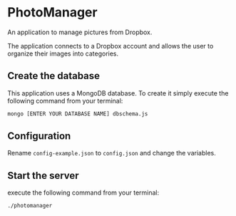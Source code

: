 # PhotoManager

An application to manage pictures from Dropbox.

The application connects to a Dropbox account and allows the user to organize their images into categories.

## Create the database

This application uses a MongoDB database. To create it simply execute the following command from your terminal:
```bash
mongo [ENTER YOUR DATABASE NAME] dbschema.js
```

## Configuration
Rename `config-example.json` to `config.json` and change the variables.

## Start the server
execute the following command from your terminal:
```bash
./photomanager
```
